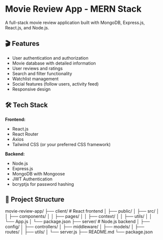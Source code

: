 # Movie Review App - MERN Stack

A full-stack movie review application built with MongoDB, Express.js, React.js, and Node.js.

## 🎬 Features

- User authentication and authorization
- Movie database with detailed information
- User reviews and ratings
- Search and filter functionality
- Watchlist management
- Social features (follow users, activity feed)
- Responsive design

## 🛠️ Tech Stack

**Frontend:**
- React.js
- React Router
- Axios
- Tailwind CSS (or your preferred CSS framework)

**Backend:**
- Node.js
- Express.js
- MongoDB with Mongoose
- JWT Authentication
- bcryptjs for password hashing

## 📁 Project Structure
movie-review-app/
├── client/                 # React frontend
│   ├── public/
│   ├── src/
│   │   ├── components/
│   │   ├── pages/
│   │   ├── context/
│   │   ├── utils/
│   │   └── App.js
│   └── package.json
├── server/                 # Node.js backend
│   ├── config/
│   ├── controllers/
│   ├── middleware/
│   ├── models/
│   ├── routes/
│   ├── utils/
│   └── server.js
├── README.md
└── package.json